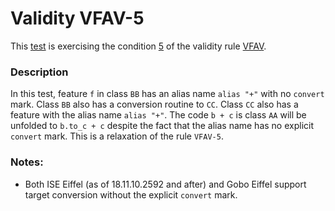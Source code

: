 # Validity VFAV-5

This [test](.) is exercising the condition [5](../Readme.md) of the validity rule [VFAV](../../vfav/Readme.md).

### Description

In this test, feature `f` in class `BB` has an alias name `alias "+"` with no `convert` mark. Class `BB` also has a conversion routine to `CC`. Class `CC` also has a feature with the alias name `alias "+"`. The code `b + c` is class `AA` will be unfolded to `b.to_c + c` despite the fact that the alias name has no explicit `convert` mark. This is a relaxation of the rule `VFAV-5`.

### Notes:

* Both ISE Eiffel (as of 18.11.10.2592 and after) and Gobo Eiffel support target conversion without the explicit `convert` mark.


